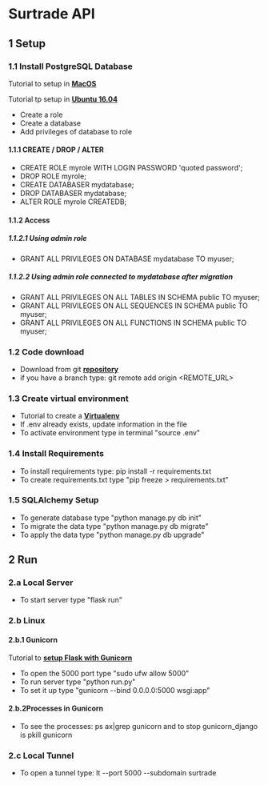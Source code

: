 # Surtrade API

## 1 Setup
### 1.1 Install PostgreSQL Database
Tutorial to setup in **[MacOS](https://www.codementor.io/devops/tutorial/getting-started-postgresql-server-mac-osx)**

Tutorial tp setup in **[Ubuntu 16.04](https://www.digitalocean.com/community/tutorials/how-to-install-and-use-postgresql-on-ubuntu-16-04)**

- Create a role
- Create a database
- Add privileges of database to role

#### 1.1.1 CREATE / DROP / ALTER
- CREATE ROLE myrole WITH LOGIN PASSWORD 'quoted password';
- DROP ROLE myrole;
- CREATE DATABASER mydatabase;
- DROP DATABASER mydatabase;
- ALTER ROLE myrole CREATEDB;

#### 1.1.2 Access
##### 1.1.2.1 Using admin role
- GRANT ALL PRIVILEGES ON DATABASE mydatabase TO myuser;

##### 1.1.2.2 Using admin role connected to mydatabase after migration
- GRANT ALL PRIVILEGES ON ALL TABLES IN SCHEMA public TO myuser;
- GRANT ALL PRIVILEGES ON ALL SEQUENCES IN SCHEMA public TO myuser;
- GRANT ALL PRIVILEGES ON ALL FUNCTIONS IN SCHEMA public TO myuser;

### 1.2 Code download
- Download from git **[repository](https://github.com/Surtrade/surtrade_api)**
- if you have a branch type: git remote add origin  <REMOTE_URL> 

### 1.3 Create virtual environment
- Tutorial to create a **[Virtualenv](https://virtualenv.pypa.io/en/stable/)**
- If .env already exists, update information in the file
- To activate environment type in terminal "source .env"

### 1.4 Install Requirements
- To install requirements type: pip install -r requirements.txt
- To create requirements.txt type "pip freeze > requirements.txt"

### 1.5 SQLAlchemy Setup
- To generate database type "python manage.py db init"
- To migrate the data type "python manage.py db migrate"
- To apply the data type "python manage.py db upgrade"

## 2 Run
### 2.a Local Server
- To start server type "flask run"

### 2.b Linux
#### 2.b.1 Gunicorn
Tutorial to **[setup Flask with Gunicorn](https://www.digitalocean.com/community/tutorials/how-to-serve-flask-applications-with-gunicorn-and-nginx-on-ubuntu-16-04)**
- To open the 5000 port type "sudo ufw allow 5000"
- To run server type "python run.py"
- To set it up type "gunicorn --bind 0.0.0.0:5000 wsgi:app"
#### 2.b.2Processes in Gunicorn
- To see the processes: ps ax|grep gunicorn and to stop gunicorn_django is pkill gunicorn

### 2.c Local Tunnel
- To open a tunnel type: lt --port 5000 --subdomain surtrade




